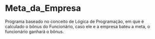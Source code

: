 # Meta_da_Empresa
Programa baseado no conceito de Lógica de Programação, em que é calculado o bônus do Funcionário, caso ele e a empresa bateu a meta, o funcionário ganhará o bônus.
